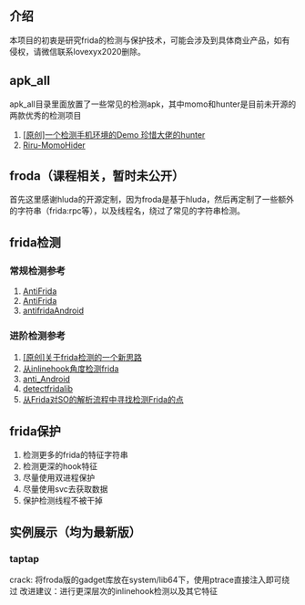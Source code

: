 ## 介绍
本项目的初衷是研究frida的检测与保护技术，可能会涉及到具体商业产品，如有侵权，请微信联系lovexyx2020删除。

## apk_all
apk_all目录里面放置了一些常见的检测apk，其中momo和hunter是目前未开源的两款优秀的检测项目

1. [[原创]一个检测手机环境的Demo 珍惜大佬的hunter](https://bbs.pediy.com/thread-274218.htm)
2. [Riru-MomoHider](https://github.com/canyie/Riru-MomoHider)

## froda（课程相关，暂时未公开）
首先这里感谢hluda的开源定制，因为froda是基于hluda，然后再定制了一些额外的字符串（frida:rpc等），以及线程名，绕过了常见的字符串检测。

## frida检测

### 常规检测参考
1. [AntiFrida](https://github.com/qtfreet00/AntiFrida)
2. [AntiFrida](https://github.com/xxr0ss/AntiFrida)
3. [antifridaAndroid](https://github.com/emanriquez/antifridaAndroid)

### 进阶检测参考
1. [[原创]关于frida检测的一个新思路](https://bbs.pediy.com/thread-268586.htm)
2. [从inlinehook角度检测frida](https://bbs.pediy.com/thread-269862.htm)
3. [anti_Android](https://github.com/TUGOhost/anti_Android)
4. [detectfridalib](https://github.com/kumar-rahul/detectfridalib)
5. [从Frida对SO的解析流程中寻找检测Frida的点](https://mp.weixin.qq.com/s?__biz=MzIxNDcwOTcwOQ==&mid=2247492981&idx=2&sn=1337a0dd0259195efe078be55d1d4a55&chksm=97a1c1d7a0d648c14f09d0fd9a43e150f53ce79c82ab5098b7dca6cffc663ce7d32eb5a27b2e&scene=126&sessionid=1653073641&key=0a9f15bc7a0b11091058c506225c7aacc781814ef557c1c6195dacd423a4d7507afa9035592752f9405e452a884945d59fe8a303e08a2720f63543e053d51f5610aa3b9c39f4022a941e44e6a95a4e7f94a498dbe19a9910e426a2efb448776eb27f191dff8d34dd848894604e6cda8798d3d39de7b44611a7a06cc8fdf43826&ascene=1&uin=MTA3Mzc3OTIzNQ%3D%3D&devicetype=Windows+Server+2016+x64&version=6305002e&lang=zh_CN&session_us=gh_86e8b32f4148&exportkey=AScNPRbXZl0lSD8Me34jl4w%3D&acctmode=0&pass_ticket=CLipu1oc3Xo23kKaFPk9VMmJWr0KzXLDKmtoNd6o2PRzCklLCrUb3XxUITQ9X3B0&wx_header=0&fontgear=2)

## frida保护
1. 检测更多的frida的特征字符串
2. 检测更深的hook特征
3. 尽量使用双进程保护
4. 尽量使用svc去获取数据
5. 保护检测线程不被干掉

## 实例展示（均为最新版）

### taptap
crack: 将froda版的gadget库放在system/lib64下，使用ptrace直接注入即可绕过
改进建议：进行更深层次的inlinehook检测以及其它特征

